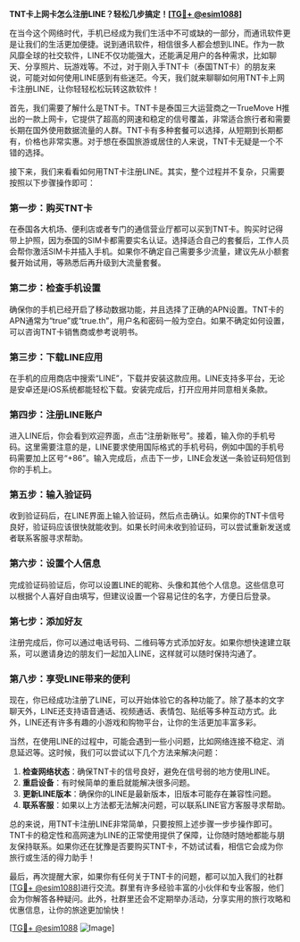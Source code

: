**TNT卡上网卡怎么注册LINE？轻松几步搞定！[[TG💪+ @esim1088](https://t.me/s/esim1088)]**

在当今这个网络时代，手机已经成为我们生活中不可或缺的一部分，而通讯软件更是让我们的生活更加便捷。说到通讯软件，相信很多人都会想到LINE。作为一款风靡全球的社交软件，LINE不仅功能强大，还能满足用户的各种需求，比如聊天、分享照片、玩游戏等。不过，对于刚入手TNT卡（泰国TNT卡）的朋友来说，可能对如何使用LINE感到有些迷茫。今天，我们就来聊聊如何用TNT卡上网卡注册LINE，让你轻轻松松玩转这款软件！

首先，我们需要了解什么是TNT卡。TNT卡是泰国三大运营商之一TrueMove H推出的一款上网卡，它提供了超高的网速和稳定的信号覆盖，非常适合旅行者和需要长期在国外使用数据流量的人群。TNT卡有多种套餐可以选择，从短期到长期都有，价格也非常实惠。对于想在泰国旅游或居住的人来说，TNT卡无疑是一个不错的选择。

接下来，我们来看看如何用TNT卡注册LINE。其实，整个过程并不复杂，只需要按照以下步骤操作即可：

### **第一步：购买TNT卡**
在泰国各大机场、便利店或者专门的通信营业厅都可以买到TNT卡。购买时记得带上护照，因为泰国的SIM卡都需要实名认证。选择适合自己的套餐后，工作人员会帮你激活SIM卡并插入手机。如果你不确定自己需要多少流量，建议先从小额套餐开始试用，等熟悉后再升级到大流量套餐。

### **第二步：检查手机设置**
确保你的手机已经开启了移动数据功能，并且选择了正确的APN设置。TNT卡的APN通常为“true”或“true.th”，用户名和密码一般为空白。如果不确定如何设置，可以咨询TNT卡销售商或参考说明书。

### **第三步：下载LINE应用**
在手机的应用商店中搜索“LINE”，下载并安装这款应用。LINE支持多平台，无论是安卓还是iOS系统都能轻松下载。安装完成后，打开应用并同意相关条款。

### **第四步：注册LINE账户**
进入LINE后，你会看到欢迎界面，点击“注册新账号”。接着，输入你的手机号码。这里需要注意的是，LINE要求使用国际格式的手机号码，例如中国的手机号码需要加上区号“+86”。输入完成后，点击下一步，LINE会发送一条验证码短信到你的手机上。

### **第五步：输入验证码**
收到验证码后，在LINE界面上输入验证码，然后点击确认。如果你的TNT卡信号良好，验证码应该很快就能收到。如果长时间未收到验证码，可以尝试重新发送或者联系客服寻求帮助。

### **第六步：设置个人信息**
完成验证码验证后，你可以设置LINE的昵称、头像和其他个人信息。这些信息可以根据个人喜好自由填写，但建议设置一个容易记住的名字，方便日后登录。

### **第七步：添加好友**
注册完成后，你可以通过电话号码、二维码等方式添加好友。如果你想快速建立联系，可以邀请身边的朋友们一起加入LINE，这样就可以随时保持沟通了。

### **第八步：享受LINE带来的便利**
现在，你已经成功注册了LINE，可以开始体验它的各种功能了。除了基本的文字聊天外，LINE还支持语音通话、视频通话、表情包、贴纸等多种互动方式。此外，LINE还有许多有趣的小游戏和购物平台，让你的生活更加丰富多彩。

当然，在使用LINE的过程中，可能会遇到一些小问题，比如网络连接不稳定、消息延迟等。这时候，我们可以尝试以下几个方法来解决问题：

1. **检查网络状态**：确保TNT卡的信号良好，避免在信号弱的地方使用LINE。
2. **重启设备**：有时候简单的重启就能解决很多问题。
3. **更新LINE版本**：确保你的LINE是最新版本，旧版本可能存在兼容性问题。
4. **联系客服**：如果以上方法都无法解决问题，可以联系LINE官方客服寻求帮助。

总的来说，用TNT卡注册LINE非常简单，只要按照上述步骤一步步操作即可。TNT卡的稳定性和高网速为LINE的正常使用提供了保障，让你随时随地都能与朋友保持联系。如果你还在犹豫是否要购买TNT卡，不妨试试看，相信它会成为你旅行或生活的得力助手！

最后，再次提醒大家，如果你有任何关于TNT卡的问题，都可以加入我们的社群[[TG💪+ @esim1088](https://t.me/s/esim1088)]进行交流。群里有许多经验丰富的小伙伴和专业客服，他们会为你解答各种疑问。此外，社群里还会不定期举办活动，分享实用的旅行攻略和优惠信息，让你的旅途更加愉快！

[[TG💪+ @esim1088](https://t.me/s/esim1088) ![Image](https://i.postimg.cc/4NQfJmqS/Snipaste-2025-05-13-00-14-12.png)]